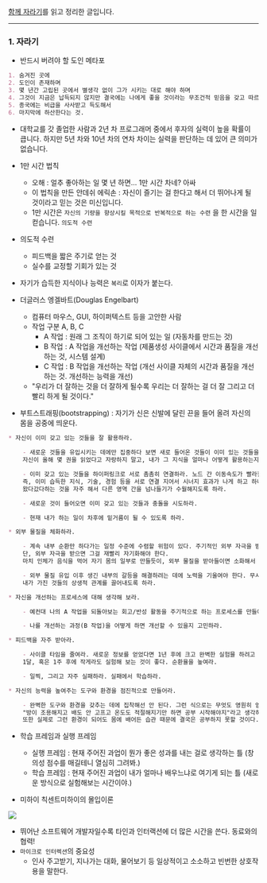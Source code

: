 [함께 자라기](http://www.yes24.com/Product/goods/67350256?scode=032&OzSrank=1)를 읽고 정리한 글입니다.  

---

### 1. 자라기

- 반드시 버려야 할 도인 메타포

```md
1. 숨겨진 곳에
2. 도인이 존재하며
3. 몇 년간 고립된 곳에서 별생각 없이 그가 시키는 대로 해야 하며
4. 그것이 지금은 납득되지 않지만 결국에는 나에게 좋을 것이라는 무조건적 믿음을 갖고 따르다 보면
5. 종국에는 비급을 사사받고 득도해서
6. 마지막에 하산한다는 것.
```

- 대학교를 갓 졸업한 사람과 2년 차 프로그래머 중에서 후자의 실력이 높을 확률이 큽니다. 하지만 5년 차와 10년 차의 연차 차이는 실력을 판단하는 데 있어 큰 의미가 없습니다.
- 1만 시간 법칙
    - 오해 : 얼추 좋아하는 일 몇 년 하면... 1만 시간 차네? 아싸
    - 이 법칙을 만든 안데쉬 에릭손 : 자신이 즐기는 걸 한다고 해서 더 뛰어나게 될 것이라고 믿는 것은 미신입니다.
    - 1만 시간은 `자신의 기량을 향상시킬 목적으로 반복적으로 하는 수련` 을 한 시간을 일컫습니다. `의도적 수련`  
    
- 의도적 수련
    - 피드백을 짧은 주기로 얻는 것
    - 실수를 교정할 기회가 있는 것  

- 자기가 습득한 지식이나 능력은 `복리`로 이자가 붙는다.  

- 더글러스 엥겔바트(Douglas Engelbart)
    - 컴퓨터 마우스, GUI, 하이퍼텍스트 등을 고안한 사람
    - 작업 구분 A, B, C
        - A 작업 : 원래 그 조직이 하기로 되어 있는 일 (자동차를 만드는 것)
        - B 작업 : A 작업을 개선하는 작업 (제품생성 사이클에서 시간과 품질을 개선하는 것, 시스템 설계)
        - C 작업 : B 작업을 개선하는 작업 (개선 사이클 자체의 시간과 품질을 개선하는 것. 개선하는 능력을 개선)
    - "우리가 더 잘하는 것을 더 잘하게 될수록 우리는 더 잘하는 걸 더 잘 그리고 더 빨리 하게 될 것이다."
    

- 부트스트래핑(bootstrapping) : 자기가 신은 신발에 달린 끈을 들어 올려 자신의 몸을 공중에 띄운다.  

```md
* 자신이 이미 갖고 있는 것들을 잘 활용하라.
    
    - 새로운 것들을 유입시키는 데에만 집중하다 보면 새로 들어온 것들이 이미 있는 것들을 덮어버릴 수 있다.
    자신이 올해 몇 권을 읽었다고 자랑하지 말고, 내가 그 지식을 얼마나 어떻게 활용하는지 반성하라.

    - 이미 갖고 있는 것들을 하이퍼링크로 서로 촘촘히 연결하라. 노드 간 이동속도가 빨라질 수 있도록 고속도로를 놔라.
    즉, 이미 습득한 지식, 기술, 경험 등을 서로 연결 지어서 시너지 효과가 나게 하고 하나의 영역에서 다른 영역으로 
    왔다갔다하는 것을 자주 해서 다른 영역 간을 넘나들기가 수월해지도록 하라.

    - 새로운 것이 들어오면 이미 갖고 있는 것들과 충돌을 시도하라.

    - 현재 내가 하는 일이 차후에 밑거름이 될 수 있도록 하라.

* 외부 물질을 체화하라.

    - 계속 내부 순환만 하다가는 일정 수준에 수렴할 위험이 있다. 주기적인 외부 자극을 받으면 좋다.
    단, 외부 자극을 받으면 그걸 재빨리 자기화해야 한다. 
    마치 인체가 음식을 먹어 자기 몸의 일부로 만들듯이, 외부 물질을 받아들이면 소화해서 자신의 일부로 체화해야 한다.

    - 외부 물질 유입 이후 생긴 내부의 갈등을 해결하려는 데에 노력을 기울여야 한다. 무시하고 덮어두지 말라.
    내가 가진 것들의 상생적 관계를 끌어내도록 하라.

* 자신을 개선하는 프로세스에 대해 생각해 보라.

    - 예컨대 나의 A 작업을 되돌아보는 회고/반성 활동을 주기적으로 하는 프로세스를 만들어라.(C 작업)

    - 나를 개선하는 과정(B 작업)을 어떻게 하면 개선할 수 있을지 고민하라.

* 피드백을 자주 받아라.

    - 사이클 타임을 줄여라. 새로운 정보를 얻었다면 1년 후에 크고 완벽한 실험믈 하려고 준비하기보다는 
    1달, 혹은 1주 후에 작게라도 실험해 보는 것이 좋다. 순환율을 높여라.

    - 일찍, 그리고 자주 실패하라. 실패에서 학습하라.

* 자신의 능력을 높여주는 도구와 환경을 점진적으로 만들어라.

    - 완벽한 도구와 환경을 갖추는 데에 집착해선 안 된다. 그런 식으로는 무엇도 영원히 얻을 수 없다. 
    "방이 조용해지고 배도 안 고프고 온도도 적절해지기만 하면 공부 시작해야지"라고 생각하는 사람들 중에 1등은 없다.
    또한 실제로 그런 환경이 되어도 몸에 배어든 습관 때문에 결국은 공부하지 못할 것이다. 
```

- 학습 프레임과 실행 프레임
    - 실행 프레임 : 현재 주어진 과업이 뭔가 좋은 성과를 내는 걸로 생각하는 틀 (창의성 점수를 매길테니 열심히 그려봐.)
    - 학습 프레임 : 현재 주어진 과업이 내가 얼마나 배우느냐로 여기게 되는 틀 (새로운 방식으로 실험해보는 시간이야.)

- 미하이 칙센트미하이의 몰입이론

![](http://thumbnail.egloos.net/600x0/http://pds27.egloos.com/pds/201306/12/50/c0063450_51b8833384714.png)

- 뛰어난 소프트웨어 개발자일수록 타인과 인터랙션에 더 많은 시간을 쓴다. 동료와의 협력!
- `마이크로 인터렉션`의 중요성
    - 인사 주고받기, 지나가는 대화, 물어보기 등 일상적이고 소소하고 빈번한 상호작용을 말한다.
